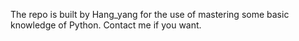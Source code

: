 The repo is built by Hang_yang for the use of mastering some basic knowledge of Python.
Contact me if you want.

